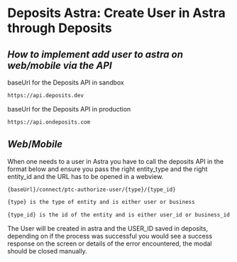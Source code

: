 # Deposits Astra: Create User in Astra through Deposits

## _How to implement add user to astra on web/mobile via the API_


baseUrl for the Deposits API in sandbox
```sh
https://api.deposits.dev
```
baseUrl for the Deposits API in production
```sh
https://api.ondeposits.com
```

## _Web_/_Mobile_

When one needs to a user in Astra you have to call the deposits API in the format below and ensure you pass the right entity_type and the right entity_id and the URL has to be opened in a webview.

```sh
{baseUrl}/connect/ptc-authorize-user/{type}/{type_id}
```

```sh
{type} is the type of entity and is either user or business
```

```sh
{type_id} is the id of the entity and is either user_id or business_id
```

The User will be created in astra and the USER_ID saved in deposits, depending on if the process was successful you would see a success response on the screen or details of the error encountered, the modal should be closed manually.


